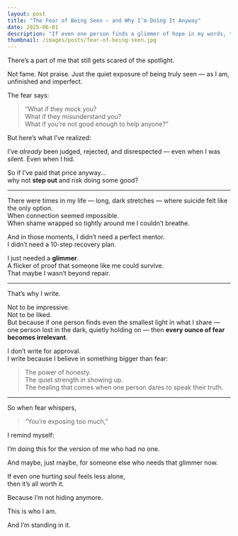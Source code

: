 ```yaml
---
layout: post
title: "The Fear of Being Seen — and Why I’m Doing It Anyway"
date: 2025-06-01
description: "If even one person finds a glimmer of hope in my words, then the fear of exposure becomes irrelevant. This is why I’ll keep showing up."
thumbnail: /images/posts/fear-of-being-seen.jpg
---
```


There’s a part of me that still gets scared of the spotlight.

Not fame. Not praise. Just the quiet exposure of being truly seen — as I am, unfinished and imperfect.

The fear says:
> “What if they mock you?  
> What if they misunderstand you?  
> What if you’re not good enough to help anyone?”

But here’s what I’ve realized:

I’ve *already* been judged, rejected, and disrespected — even when I was silent. Even when I hid.

So if I’ve paid that price anyway…  
why not **step out** and risk doing some good?

---

There were times in my life — long, dark stretches — where suicide felt like the only option.  
When connection seemed impossible.  
When shame wrapped so tightly around me I couldn’t breathe.

And in those moments, I didn’t need a perfect mentor.  
I didn’t need a 10-step recovery plan.

I just needed a **glimmer**.  
A flicker of proof that someone like me could survive.  
That maybe I wasn’t beyond repair.

---

That’s why I write.

Not to be impressive.  
Not to be liked.  
But because if one person finds even the smallest light in what I share — one person lost in the dark, quietly holding on — then **every ounce of fear becomes irrelevant**.

I don’t write for approval.  
I write because I believe in something bigger than fear:

> The power of honesty.  
> The quiet strength in showing up.  
> The healing that comes when one person dares to speak their truth.

---

So when fear whispers,
> “You’re exposing too much,”

I remind myself:

I’m doing this for the version of me who had no one.

And maybe, just maybe, for someone else who needs that glimmer now.

If even one hurting soul feels less alone,  
then it’s all worth it.

Because I’m not hiding anymore.

This is who I am.

And I’m standing in it.

